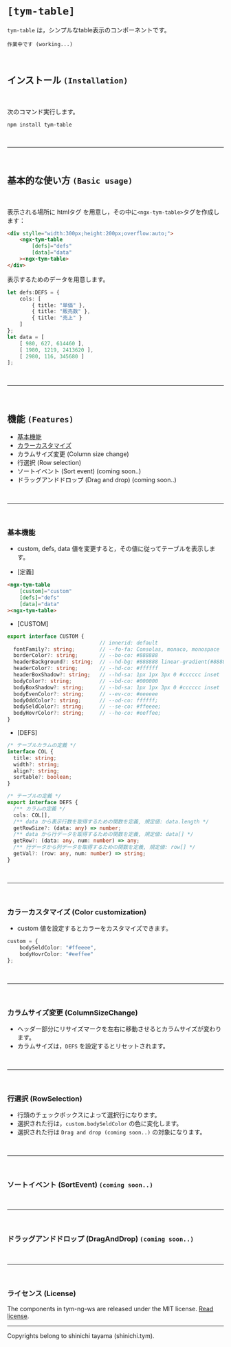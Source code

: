 
# `[tym-table]`
`tym-table` は，シンプルなtable表示のコンポーネントです。

```
作業中です (working...)
```

<br>

## インストール `(Installation)`
<br>

次のコマンド実行します。
```
npm install tym-table
```

<br>

---

<br>

## 基本的な使い方 `(Basic usage)`
<br>

表示される場所に htmlタグ を用意し，その中に`<ngx-tym-table>`タグを作成します：

``` html
<div stylle="width:300px;height:200px;overflow:auto;">
    <ngx-tym-table
        [defs]="defs"
        [data]="data"
    ><ngx-tym-table>
</div>
```

表示するためのデータを用意します。

``` typescript
let defs:DEFS = {
    cols: [
        { title: "単価" },
        { title: "販売数" },
        { title: "売上" }
    ]
}; 
let data = [
    [ 980, 627, 614460 ],
    [ 1980, 1219, 2413620 ],
    [ 2980, 116, 345680 ]
]; 
``` 

<br/> 

---

<br/>

## 機能 `(Features)`

- [基本機能](#Basicfunction)
- [カラーカスタマイズ](#ColorCustomization)
- カラムサイズ変更 (Column size change)
- 行選択 (Row selection)
- ソートイベント (Sort event) (coming soon..)
- ドラッグアンドドロップ (Drag and drop) (coming soon..)

<br/>

---

<br/>

<a id="Basicfunction"></a>

### 基本機能

- custom, defs, data 値を変更すると，その値に従ってテーブルを表示します。

- [定義]
``` html
<ngx-tym-table
    [custom]="custom"
    [defs]="defs"
    [data]="data"
><ngx-tym-table>
```
- [CUSTOM]
``` typescript
export interface CUSTOM {
                              // innerid: default
  fontFamily?: string;        // --fo-fa: Consolas, monaco, monospace
  borderColor?: string;       // --bo-co: #888888
  headerBackground?: string;  // --hd-bg: #888888 linear-gradient(#888888, #666666)
  headerColor?: string;       // --hd-co: #ffffff
  headerBoxShadow?: string;   // --hd-sa: 1px 1px 3px 0 #cccccc inset
  bodyColor?: string;         // --bd-co: #000000
  bodyBoxShadow?: string;     // --bd-sa: 1px 1px 3px 0 #cccccc inset
  bodyEvenColor?: string;     // --ev-co: #eeeeee
  bodyOddColor?: string;      // --od-co: ffffff;
  bodySeldColor?: string;     // --se-co: #ffeeee;
  bodyHovrColor?: string;     // --ho-co: #eeffee;
}
```
- [DEFS]
``` typescript
/* テーブルカラムの定義 */
interface COL {
  title: string;
  width?: string;
  align?: string;
  sortable?: boolean;
}

/* テーブルの定義 */
export interface DEFS {
  /** カラムの定義 */
  cols: COL[],
  /** data から表示行数を取得するための関数を定義, 規定値: data.length */
  getRowSize?: (data: any) => number;
  /** data から行データを取得するための関数を定義, 規定値: data[] */
  getRow?: (data: any, num: number) => any;
  /** 行データから列データを取得するための関数を定義, 規定値: row[] */
  getVal?: (row: any, num: number) => string;
}
```

<br/>

---

<br/>

<a id="ColorCustomization"></a>

### カラーカスタマイズ (Color customization)

- custom 値を設定するとカラーをカスタマイズできます。

``` typescript
custom = {
    bodySeldColor: "#ffeeee",
    bodyHovrColor: "#eeffee"
}; 
```

<br/>

---

<br/>

<a id="ColumnSizeChange"></a>

### カラムサイズ変更 (ColumnSizeChange)

- ヘッダー部分にリサイズマークを左右に移動させるとカラムサイズが変わります。
- カラムサイズは，`DEFS` を設定するとリセットされます。

<br/>

---

<br/>

<a id="RowSelection"></a>

### 行選択 (RowSelection)

- 行頭のチェックボックスによって選択行になります。
- 選択された行は，`custom.bodySeldColor` の色に変化します。
- 選択された行は `Drag and drop (coming soon..)` の対象になります。

<br/>

---

<br/>

<a id="SortEvent"></a>

### ソートイベント (SortEvent) `(coming soon..)`

<a id="DragAndDrop"></a>

<br/>

---

<br/>

### ドラッグアンドドロップ (DragAndDrop) `(coming soon..)`

<br/>

---

<br/>

### ライセンス (License)
The components in tym-ng-ws are released under the MIT license. [Read license](//github.com/shinichi-tym/tym-ng-ws/blob/main/LICENSE).

---
Copyrights belong to shinichi tayama (shinichi.tym).
